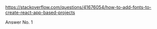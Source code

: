 https://stackoverflow.com/questions/41676054/how-to-add-fonts-to-create-react-app-based-projects

Answer No. 1
